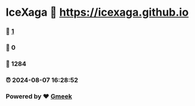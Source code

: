 # IceXaga :link: https://icexaga.github.io 
### :page_facing_up: [1](https://icexaga.github.io/tag.html) 
### :speech_balloon: 0 
### :hibiscus: 1284 
### :alarm_clock: 2024-08-07 16:28:52 
### Powered by :heart: [Gmeek](https://github.com/Meekdai/Gmeek)
